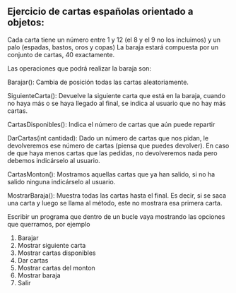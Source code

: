 ## Ejercicio de cartas españolas orientado a objetos:

Cada carta tiene un número entre 1 y 12 (el 8 y el 9 no los incluimos) y un palo (espadas, bastos, oros y copas)
La baraja estará compuesta por un conjunto de cartas, 40 exactamente.

Las operaciones que podrá realizar la baraja son:

Barajar():
  Cambia de posición todas las cartas aleatoriamente.

SiguienteCarta():
  Devuelve la siguiente carta que está en la baraja, cuando no haya más o se haya llegado al final, se indica al usuario que no hay más cartas.

CartasDisponibles():
  Indica el número de cartas que aún puede repartir

DarCartas(int cantidad):
  Dado un número de cartas que nos pidan, le devolveremos ese número de cartas (piensa que puedes devolver). En caso de que haya menos cartas que las pedidas, no devolveremos nada pero debemos indicárselo al usuario.

CartasMonton():
  Mostramos aquellas cartas que ya han salido, si no ha salido ninguna indicárselo al usuario.

MostrarBaraja():
  Muestra todas las cartas hasta el final. Es decir, si se saca una carta y luego se llama al método, este no mostrara esa primera carta.


Escribir un programa que dentro de un bucle vaya mostrando las opciones que querramos, por ejemplo

1) Barajar
2) Mostrar siguiente carta
3) Mostrar cartas disponibles
4) Dar cartas
5) Mostrar cartas del monton
6) Mostrar baraja
7) Salir
